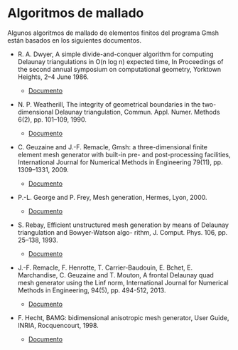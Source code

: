 # Algoritmos de mallado

Algunos algoritmos de mallado de elementos finitos del programa Gmsh están basados en los siguientes documentos.

- R. A. Dwyer, A simple divide-and-conquer algorithm for computing Delaunay triangulations in O(n log n) expected
time, In Proceedings of the second annual symposium on computational geometry, Yorktown Heights, 2–4 June 1986.
  - [Documento](1.pdf)

- N. P. Weatherill, The integrity of geometrical boundaries in the two-dimensional Delaunay triangulation, Commun.
Appl. Numer. Methods 6(2), pp. 101–109, 1990.
  - [Documento](2.pdf)

- C. Geuzaine and J.-F. Remacle, Gmsh: a three-dimensional finite element mesh generator with built-in pre- and
post-processing facilities, International Journal for Numerical Methods in Engineering 79(11), pp. 1309–1331, 2009.
  - [Documento](3.pdf)

- P.-L. George and P. Frey, Mesh generation, Hermes, Lyon, 2000.
  - [Documento](4.djvu)

- S. Rebay, Efficient unstructured mesh generation by means of Delaunay triangulation and Bowyer-Watson algo-
rithm, J. Comput. Phys. 106, pp. 25–138, 1993.
  - [Documento](5.pdf)

- J.-F. Remacle, F. Henrotte, T. Carrier-Baudouin, E. Bchet, E. Marchandise, C. Geuzaine and T. Mouton, A
frontal Delaunay quad mesh generator using the Linf norm, International Journal for Numerical Methods in
Engineering, 94(5), pp. 494-512, 2013.
  - [Documento](6.pdf)

- F. Hecht, BAMG: bidimensional anisotropic mesh generator, User Guide, INRIA, Rocquencourt, 1998.
  - [Documento](7.pdf)
